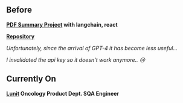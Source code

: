 Before
----
**[PDF Summary Project](https://pdf-summary-frontend.vercel.app/) with langchain, react**

**[Repository](https://github.com/unknownburphy/pdf_summary_frontend)**

*Unfortunately, since the arrival of GPT-4 it has become less useful...*

*I invalidated the api key so it doesn't work anymore.. 😢*

Currently On
----
**[Lunit](https://www.lunit.io/) Oncology Product Dept. SQA Engineer**


<!--
**minhouu/minhouu** is a ✨ _special_ ✨ repository because its `README.md` (this file) appears on your GitHub profile.

Here are some ideas to get you started:

- 🔭 I’m currently working on ...
- 🌱 I’m currently learning ...
- 👯 I’m looking to collaborate on ...
- 🤔 I’m looking for help with ...
- 💬 Ask me about ...
- 📫 How to reach me: ...
- 😄 Pronouns: ...
- ⚡ Fun fact: ...
-->
